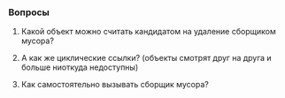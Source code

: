 ### Вопросы

1. Какой объект можно считать кандидатом на удаление сборщиком мусора?

2. А как же циклические ссылки? (объекты смотрят друг на друга и больше ниоткуда недоступны)

3. Как самостоятельно вызывать сборщик мусора?

